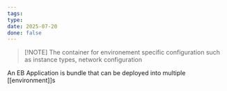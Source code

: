 ```yaml
---
tags: 
type: 
date: 2025-07-20
done: false
---
```

> [!NOTE] The container for environement specific configuration such as instance types, network configuration


An EB Application is bundle that can be deployed into multiple [[environment]]s

